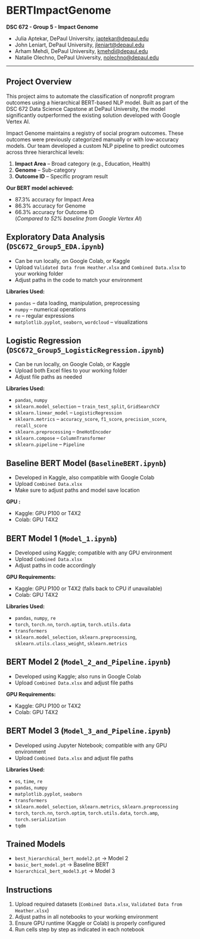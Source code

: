 # BERTImpactGenome  
**DSC 672 - Group 5 - Impact Genome**  
- Julia Aptekar, DePaul University, japtekar@depaul.edu  
- John Leniart, DePaul University, jleniart@depaul.edu  
- Arham Mehdi, DePaul University, kmehdi@depaul.edu  
- Natalie Olechno, DePaul University, nolechno@depaul.edu  

---

## Project Overview

This project aims to automate the classification of nonprofit program outcomes using a hierarchical BERT-based NLP model. Built as part of the DSC 672 Data Science Capstone at DePaul University, the model significantly outperformed the existing solution developed with Google Vertex AI.

Impact Genome maintains a registry of social program outcomes. These outcomes were previously categorized manually or with low-accuracy models. Our team developed a custom NLP pipeline to predict outcomes across three hierarchical levels:

1. **Impact Area** – Broad category (e.g., Education, Health)  
2. **Genome** – Sub-category  
3. **Outcome ID** – Specific program result  

**Our BERT model achieved:**
- 87.3% accuracy for Impact Area  
- 86.3% accuracy for Genome  
- 66.3% accuracy for Outcome ID  
(*Compared to 52% baseline from Google Vertex AI*)



## Exploratory Data Analysis (`DSC672_Group5_EDA.ipynb`)
- Can be run locally, on Google Colab, or Kaggle  
- Upload `Validated Data from Heather.xlsx` and `Combined Data.xlsx` to your working folder  
- Adjust paths in the code to match your environment  

**Libraries Used:**
- `pandas` – data loading, manipulation, preprocessing  
- `numpy` – numerical operations  
- `re` – regular expressions  
- `matplotlib.pyplot`, `seaborn`, `wordcloud` – visualizations  



## Logistic Regression (`DSC672_Group5_LogisticRegression.ipynb`)
- Can be run locally, on Google Colab, or Kaggle  
- Upload both Excel files to your working folder  
- Adjust file paths as needed  

**Libraries Used:**
- `pandas`, `numpy`  
- `sklearn.model_selection` – `train_test_split`, `GridSearchCV`  
- `sklearn.linear_model` – `LogisticRegression`  
- `sklearn.metrics` – `accuracy_score`, `f1_score`, `precision_score`, `recall_score`  
- `sklearn.preprocessing` – `OneHotEncoder`  
- `sklearn.compose` – `ColumnTransformer`  
- `sklearn.pipeline` – `Pipeline`  



## Baseline BERT Model (`BaselineBERT.ipynb`)
- Developed in Kaggle, also compatible with Google Colab  
- Upload `Combined Data.xlsx`  
- Make sure to adjust paths and model save location  

**GPU :**
- Kaggle: GPU P100 or T4X2  
- Colab: GPU T4X2  



## BERT Model 1 (`Model_1.ipynb`)
- Developed using Kaggle; compatible with any GPU environment  
- Upload `Combined Data.xlsx`  
- Adjust paths in code accordingly  

**GPU Requirements:**
- Kaggle: GPU P100 or T4X2 (falls back to CPU if unavailable)  
- Colab: GPU T4X2  

**Libraries Used:**
- `pandas`, `numpy`, `re`  
- `torch`, `torch.nn`, `torch.optim`, `torch.utils.data`  
- `transformers`  
- `sklearn.model_selection`, `sklearn.preprocessing`, `sklearn.utils.class_weight`, `sklearn.metrics`  



## BERT Model 2 (`Model_2_and_Pipeline.ipynb`)
- Developed using Kaggle; also runs in Google Colab  
- Upload `Combined Data.xlsx` and adjust file paths  

**GPU Requirements:**
- Kaggle: GPU P100 or T4X2  
- Colab: GPU T4X2  



## BERT Model 3 (`Model_3_and_Pipeline.ipynb`)
- Developed using Jupyter Notebook; compatible with any GPU environment  
- Upload `Combined Data.xlsx` and adjust file paths  

**Libraries Used:**
- `os`, `time`, `re`  
- `pandas`, `numpy`  
- `matplotlib.pyplot`, `seaborn`  
- `transformers`  
- `sklearn.model_selection`, `sklearn.metrics`, `sklearn.preprocessing`  
- `torch`, `torch.nn`, `torch.optim`, `torch.utils.data`, `torch.amp`, `torch.serialization`  
- `tqdm`  



## Trained Models
- `best_hierarchical_bert_model2.pt` → Model 2  
- `basic_bert_model.pt` → Baseline BERT  
- `hierarchical_bert_model3.pt` → Model 3  



##  Instructions
1. Upload required datasets (`Combined Data.xlsx`, `Validated Data from Heather.xlsx`)  
2. Adjust paths in all notebooks to your working environment  
3. Ensure GPU runtime (Kaggle or Colab) is properly configured  
4. Run cells step by step as indicated in each notebook  

 
